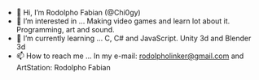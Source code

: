 - 👋 Hi, I’m Rodolpho Fabian (@Chi0gy)
- 👀 I’m interested in ...
Making video games and learn lot about it. Programming, art and sound.
- 🌱 I’m currently learning ...
C, C# and JavaScript. Unity 3d and Blender 3d
- 📫 How to reach me ...
In my e-mail: rodolpholinker@gmail.com
and ArtStation: Rodolpho Fabian

<!---
Chi0gy/Chi0gy is a ✨ special ✨ repository because its `README.md` (this file) appears on your GitHub profile.
You can click the Preview link to take a look at your changes.
--->
